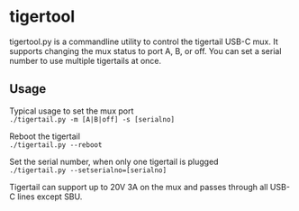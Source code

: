 # tigertool

tigertool.py is a commandline utility to control the tigertail USB-C mux.
It supports changing the mux status to port A, B, or off.
You can set a serial number to use multiple tigertails at once.

## Usage
Typical usage to set the mux port<br>
```./tigertail.py -m [A|B|off] -s [serialno]```<br>

Reboot the tigertail<br>
```./tigertail.py --reboot```<br>

Set the serial number, when only one tigertail is plugged<br>
```./tigertail.py --setserialno=[serialno]```<br>

Tigertail can support up to 20V 3A on the mux and passes through all
USB-C lines except SBU.
